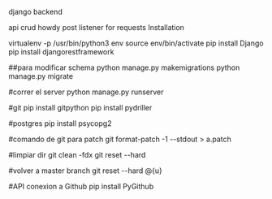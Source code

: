 django backend

api crud
howdy post listener for requests
Installation

virtualenv -p /usr/bin/python3 env
source env/bin/activate
pip install Django
pip install djangorestframework

##para modificar schema
python manage.py makemigrations
python manage.py migrate

#correr el server
python manage.py runserver

#git
pip install gitpython
pip install pydriller

#postgres
pip install psycopg2

#comando de git para patch
git format-patch -1 --stdout > a.patch

#limpiar dir
git clean -fdx
git reset --hard

#volver a master branch
git reset --hard @{u}

#API conexion a Github
pip install PyGithub

